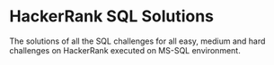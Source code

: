 # HackerRank SQL Solutions

The solutions of all the SQL challenges for all easy, medium and hard challenges on HackerRank executed on MS-SQL environment.